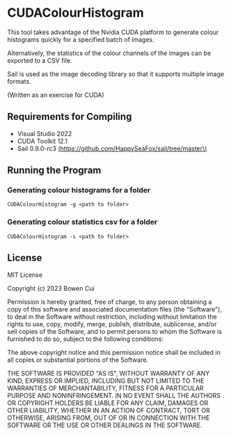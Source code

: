 # CUDAColourHistogram

This tool takes advantage of the Nvidia CUDA platform to generate colour histograms quickly for a specified batch of images. 

Alternatively, the statistics of the colour channels of the images can be exported to a CSV file.

Sail is used as the image decoding library so that it supports multiple image formats.

(Written as an exercise for CUDA)

## Requirements for Compiling

- Visual Studio 2022
- CUDA Toolkit 12.1
- Sail 0.9.0-rc3 [\(https://github.com/HappySeaFox/sail/tree/master\)](https://github.com/HappySeaFox/sail/tree/master)

## Running the Program

### Generating colour histograms for a folder

```
CUDAColourHistogram -g <path to folder>
```

### Generating colour statistics csv for a folder

```
CUDAColourHistogram -s <path to folder>
```

## License

MIT License

Copyright (c) 2023 Bowen Cui

Permission is hereby granted, free of charge, to any person obtaining a copy
of this software and associated documentation files (the "Software"), to deal
in the Software without restriction, including without limitation the rights
to use, copy, modify, merge, publish, distribute, sublicense, and/or sell
copies of the Software, and to permit persons to whom the Software is
furnished to do so, subject to the following conditions:

The above copyright notice and this permission notice shall be included in all
copies or substantial portions of the Software.

THE SOFTWARE IS PROVIDED "AS IS", WITHOUT WARRANTY OF ANY KIND, EXPRESS OR
IMPLIED, INCLUDING BUT NOT LIMITED TO THE WARRANTIES OF MERCHANTABILITY,
FITNESS FOR A PARTICULAR PURPOSE AND NONINFRINGEMENT. IN NO EVENT SHALL THE
AUTHORS OR COPYRIGHT HOLDERS BE LIABLE FOR ANY CLAIM, DAMAGES OR OTHER
LIABILITY, WHETHER IN AN ACTION OF CONTRACT, TORT OR OTHERWISE, ARISING FROM,
OUT OF OR IN CONNECTION WITH THE SOFTWARE OR THE USE OR OTHER DEALINGS IN THE
SOFTWARE.
